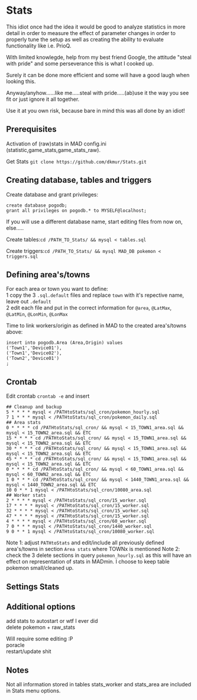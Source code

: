 # Stats

This idiot once had the idea it would be good to analyze statistics in more detail in order to measure the effect of parameter changes in order to properly tune the setup as well as creating the ability to evaluate functionality like i.e. PrioQ.

With limited knowlegde, help from my best friend Google, the attitude "steal with pride" and some perseverance this is what I cooked up.

Surely it can be done more efficient and some will have a good laugh when looking this. 

Anyway/anyhow......like me.....steal with pride.....(ab)use it the way you see fit or just ignore it all together.


Use it at you own risk, because bare in mind this was all done by an idiot!



## Prerequisites
Activation of (raw)stats in MAD config.ini (statistic,game_stats,game_stats_raw).

Get Stats ``git clone https://github.com/dkmur/Stats.git``

## Creating database, tables and triggers

Create database and grant privileges:
```
create database pogodb;
grant all privileges on pogodb.* to MYSELF@localhost;
```

If you will use a different database name, start editing files from now on, else.....  

Create tables:``cd /PATH_TO_Stats/ && mysql < tables.sql`` 

Create triggers:``cd /PATH_TO_Stats/ && mysql MAD_DB pokemon < triggers.sql``

## Defining area's/towns

For each area or town you want to define:  
1 copy the 3 ``.sql.default`` files and replace ``town`` with it's repective name, leave out ``.default``  
2 edit each file and put in the correct information for ``@area``, ``@LatMax``, ``@LatMin``, ``@LonMin``, ``@LonMax``


Time to link workers/origin as defined in MAD to the created area's/towns above:
```
insert into pogodb.Area (Area,Origin) values
('Town1','Device01'),
('Town1','Device02'),
('Town2','Device01')
;
```

## Crontab

Edit crontab ``crontab -e`` and insert
```
## Cleanup and backup
5 * * * * mysql < /PATHtoStats/sql_cron/pokemon_hourly.sql
7 1 * * * mysql < /PATHtoStats/sql_cron/pokemon_daily.sql
## Area stats
0 * * * * cd /PATHtoStats/sql_cron/ && mysql < 15_TOWN1_area.sql && mysql < 15_TOWN2_area.sql && ETC
15 * * * * cd /PATHtoStats/sql_cron/ && mysql < 15_TOWN1_area.sql && mysql < 15_TOWN2_area.sql && ETC
30 * * * * cd /PATHtoStats/sql_cron/ && mysql < 15_TOWN1_area.sql && mysql < 15_TOWN2_area.sql && ETC
45 * * * * cd /PATHtoStats/sql_cron/ && mysql < 15_TOWN1_area.sql && mysql < 15_TOWN2_area.sql && ETC
0 * * * * cd /PATHtoStats/sql_cron/ && mysql < 60_TOWN1_area.sql && mysql < 60_TOWN2_area.sql && ETC
1 0 * * * cd /PATHtoStats/sql_cron/ && mysql < 1440_TOWN1_area.sql && mysql < 1440_TOWN2_area.sql && ETC
10 0 * * 1 mysql < /PATHtoStats/sql_cron/10080_area.sql
## Worker stats
2 * * * * mysql < /PATHtoStats/sql_cron/15_worker.sql
17 * * * * mysql < /PATHtoStats/sql_cron/15_worker.sql
32 * * * * mysql < /PATHtoStats/sql_cron/15_worker.sql
47 * * * * mysql < /PATHtoStats/sql_cron/15_worker.sql
4 * * * * mysql < /PATHtoStats/sql_cron/60_worker.sql
7 0 * * * mysql < /PATHtoStats/sql_cron/1440_worker.sql
9 0 * * 1 mysql < /PATHtoStats/sql_cron/10080_worker.sql
```
Note 1: adjust ``PATHtoStats`` and edit/include all previously defined area's/towns in section ``Area stats`` where TOWNx is mentioned
Note 2: check the 3 delete sections in query ``pokemon_hourly.sql`` as this will have an effect on representation of stats in MADmin. I choose to keep table pokemon small/cleaned up. 



## Settings Stats

## Additional options
add stats to autostart or wtf I ever did  
delete pokemon + raw_stats  

Will require some editing :P  
poracle  
restart/update shit  

## Notes

Not all information stored in tables stats_worker and stats_area are included in Stats menu options.
